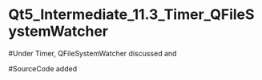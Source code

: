 # Qt5_Intermediate_11.3_Timer_QFileSystemWatcher

#Under Timer, QFileSystemWatcher discussed and

#SourceCode added 
